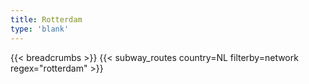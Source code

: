 ```yaml
---
title: Rotterdam
type: 'blank'
---
```


{{< breadcrumbs >}}
{{< subway_routes country=NL filterby=network regex="rotterdam" >}}
